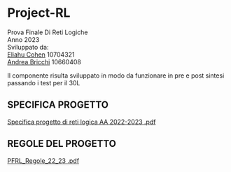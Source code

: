 # Project-RL
Prova Finale Di Reti Logiche   
Anno 2023  
Sviluppato da:  
[Eliahu Cohen](https://github.com/EliahuC) 10704321  
[Andrea Bricchi](https://github.com/andrebricchi) 10660408


Il componente risulta sviluppato in modo da funzionare in pre e post sintesi passando i test per il 30L
## SPECIFICA PROGETTO
[Specifica progetto di reti logica AA 2022-2023 .pdf](https://github.com/EliahuC/Project-RL/files/11099639/Specifica.progetto.di.reti.logica.AA.2022-2023.2.pdf)

## REGOLE DEL PROGETTO
[PFRL_Regole_22_23 .pdf](https://github.com/EliahuC/Project-RL/files/11099640/PFRL_Regole_22_23.1.pdf)
